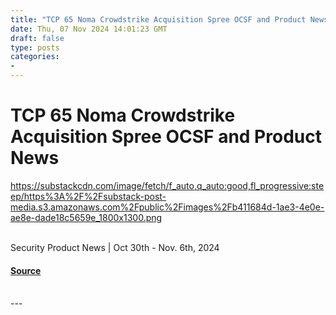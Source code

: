 ```yaml
---
title: "TCP 65 Noma Crowdstrike Acquisition Spree OCSF and Product News"
date: Thu, 07 Nov 2024 14:01:23 GMT
draft: false
type: posts
categories: 
- 
---
```

# TCP 65 Noma Crowdstrike Acquisition Spree OCSF and Product News
https://substackcdn.com/image/fetch/f_auto,q_auto:good,fl_progressive:steep/https%3A%2F%2Fsubstack-post-media.s3.amazonaws.com%2Fpublic%2Fimages%2Fb411684d-1ae3-4e0e-ae8e-dade18c5659e_1800x1300.png
<br/>

<br/>
Security Product News | Oct 30th - Nov. 6th, 2024

#### [Source](https://www.cybersecuritypulse.net/p/tcp-65-noma-crowdstrike-acquisition)

<br/>
---
